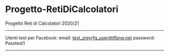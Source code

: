 # Progetto-RetiDiCalcolatori
Progetto Reti di Calcolatori 2020/21

-----------------

Utenti test per Facebook:
email: 	test_zreyrfg_user@tfbnw.net
password: Passtest1

-----------------
